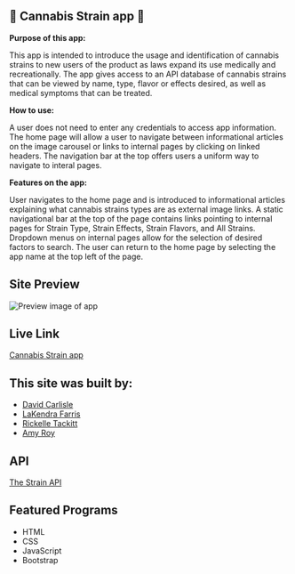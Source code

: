 ## :herb: Cannabis Strain app :herb:

**Purpose of this app:**

 This app is intended to introduce the usage and identification of cannabis strains to new users of the product as laws expand its use medically and recreationally. The app gives access to an API database of cannabis strains that can be viewed by name, type, flavor or effects desired, as well as medical symptoms that can be treated. 

**How to use:**

A user does not need to enter any credentials to access app information. The home page will allow a user to navigate between informational articles on the image carousel or links to internal pages by clicking on linked headers. The navigation bar at the top offers users a uniform way to navigate to interal pages. 

**Features on the app:**

User navigates to the home page and is introduced to informational articles explaining what cannabis strains types are as external image links. A static navigational bar at the top of the page contains links pointing to internal pages for Strain Type, Strain Effects, Strain Flavors, and All Strains. Dropdown menus on internal pages allow for the selection of desired factors to search. The user can return to the home page by selecting the app name at the top left of the page.

## Site Preview

![Preview image of app](https://github.com/dbc257/DigitalCrafts-Assignments/blob/master/API%20Webpage/API%20Project/REPLACEIMGNAME.jpg)

## Live Link

[Cannabis Strain app](websitelink.surge.sh)

## This site was built by:

- [David Carlisle](https://github.com/dbc257)
- [LaKendra Farris](https://github.com/Lakendrafarris)
- [Rickelle Tackitt](https://github.com/RickelleDawn)
- [Amy Roy](https://github.com/MeerKatnip)

## API

[The Strain API](https://strains.evanbusse.com/)

## Featured Programs

- HTML
- CSS
- JavaScript
- Bootstrap
